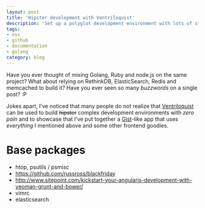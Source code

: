 ```yaml
---
layout: post
title: 'Hipster development with Ventriloquist'
description: 'Set up a polyglot development environment with lots of stuff to build a Gist-like service'
tags:
- oss
- github
- documentation
- golang
category: blog
---
```


Have you ever thought of mixing Golang, Ruby and node.js on the same project?
What about relying on RethinkDB, ElasticSearch, Redis and memcached to build it?
Have you ever seen so many _buzzwords_ on a single post? :P

Jokes apart, I've noticed that many people do not realize that [Ventriloquist]()
can be used to build <s>hipster</s> complex development environments with
_zero pain_ and to showcase that I've put together a [Gist]()-like
app that uses _everything_ I mentioned above and some other frontend goodies.




# Base packages
* htop, psutils / psmisc
* https://github.com/russross/blackfriday
* http://www.sitepoint.com/kickstart-your-angularjs-development-with-yeoman-grunt-and-bower/
* vimrc
* elasticsearch
